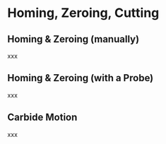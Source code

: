 # Homing, Zeroing, Cutting

## Homing & Zeroing \(manually\)

xxx

## Homing & Zeroing \(with a Probe\)

xxx

## Carbide Motion

xxx

